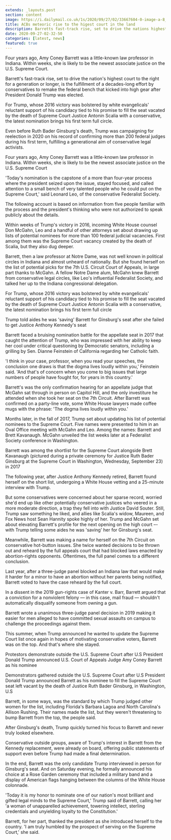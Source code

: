 ```yaml
---
extends: _layouts.post
section: content
image: https://i.dailymail.co.uk/1s/2020/09/27/02/33667604-0-image-a-8_1601169675154.jpg 
title: ACBs meteoric rise to the higest court in the land  
description: Barretts fast-track rise, set to drive the nations highest court to the right for a generation or longer, is the fulfillment of a decades-long effort by conservatives. 
date: 2020-09-27-02-32-50 
categories: [latest, news] 
featured: true 
--- 
```

Four years ago, Amy Coney Barrett was a little-known law professor in Indiana. Within weeks, she is likely to be the newest associate justice on the U.S. Supreme Court.

Barrett's fast-track rise, set to drive the nation's highest court to the right for a generation or longer, is the fulfillment of a decades-long effort by conservatives to remake the federal bench that kicked into high gear after President Donald Trump was elected. 

For Trump, whose 2016 victory was bolstered by white evangelicals' reluctant support of his candidacy tied to his promise to fill the seat vacated by the death of Supreme Court Justice Antonin Scalia with a conservative, the latest nomination brings his first term full circle.

Even before Ruth Bader Ginsburg's death, Trump was campaigning for reelection in 2020 on his record of confirming more than 200 federal judges during his first term, fulfilling a generational aim of conservative legal activists.

Four years ago, Amy Coney Barrett was a little-known law professor in Indiana. Within weeks, she is likely to be the newest associate justice on the U.S. Supreme Court

'Today's nomination is the capstone of a more than four-year process where the president seized upon the issue, stayed focused, and called attention to a small bench of very talented people who he could put on the Supreme Court,' said Leonard Leo, of the conservative Federalist Society.

The following account is based on information from five people familiar with the process and the president's thinking who were not authorized to speak publicly about the details.

Within weeks of Trump's victory in 2016, incoming White House counsel Don McGahn, Leo and a handful of other attorneys set about drawing up lists of potential nominees for more than 100 federal judicial vacancies. First among them was the Supreme Court vacancy created by the death of Scalia, but they also dug deeper.

Barrett, then a law professor at Notre Dame, was not well known in political circles in Indiana and almost unheard of nationally. But she found herself on the list of potential picks for the 7th U.S. Circuit Court of Appeals, in large part thanks to McGahn. A fellow Notre Dame alum, McGahn knew Barrett from conservative legal circles, like Leo's influential Federalist Society, and talked her up to the Indiana congressional delegation.

For Trump, whose 2016 victory was bolstered by white evangelicals' reluctant support of his candidacy tied to his promise to fill the seat vacated by the death of Supreme Court Justice Antonin Scalia with a conservative, the latest nomination brings his first term full circle

Trump told aides he was 'saving' Barrett for Ginsburg's seat after she failed to get Justice Anthony Kennedy's seat 

Barrett faced a bruising nomination battle for the appellate seat in 2017 that caught the attention of Trump, who was impressed with her ability to keep her cool under critical questioning by Democratic senators, including a grilling by Sen. Dianne Feinstein of California regarding her Catholic faith.

'I think in your case, professor, when you read your speeches, the conclusion one draws is that the dogma lives loudly within you,' Feinstein said. 'And that's of concern when you come to big issues that large numbers of people have fought for, for years in this country.'

Barrett's was the only confirmation hearing for an appellate judge that McGahn sat through in person on Capitol Hill, and the only investiture he attended when she took her seat on the 7th Circuit. After Barrett was confirmed on a party-line vote, some White House lawyers made coffee mugs with the phrase: 'The dogma lives loudly within you.'

Months later, in the fall of 2017, Trump set about updating his list of potential nominees to the Supreme Court. Five names were presented to him in an Oval Office meeting with McGahn and Leo. Among the names: Barrett and Brett Kavanaugh. McGahn unveiled the list weeks later at a Federalist Society conference in Washington.

Barrett was among the shortlist for the Supreme Court alongside Brett Kavanaugh (pictured during a private ceremony for Justice Ruth Bader Ginsburg at the Supreme Court in Washington, Wednesday, September 23) in 2017

The following year, after Justice Anthony Kennedy retired, Barrett found herself on the short list, undergoing a White House vetting and a 25-minute interview with Trump.

But some conservatives were concerned about her sparse record, worried she'd end up like other potentially conservative justices who veered in a more moderate direction, a trap they fell into with Justice David Souter. Still, Trump saw something he liked, and allies like Scalia's widow, Maureen, and Fox News host Sean Hannity spoke highly of her. Trump and McGahn set about elevating Barrett's profile for the next opening on the high court –- with Trump telling some aides he was 'saving' her for Ginsburg's seat.

Meanwhile, Barrett was making a name for herself on the 7th Circuit on conservative hot-button issues. She twice wanted decisions to be thrown out and reheard by the full appeals court that had blocked laws enacted by abortion-rights opponents. Oftentimes, the full panel comes to a different conclusion.

Last year, after a three-judge panel blocked an Indiana law that would make it harder for a minor to have an abortion without her parents being notified, Barrett voted to have the case reheard by the full court.

In a dissent in the 2019 gun-rights case of Kanter v. Barr, Barrett argued that a conviction for a nonviolent felony — in this case, mail fraud — shouldn't automatically disqualify someone from owning a gun.

Barrett wrote a unanimous three-judge panel decision in 2019 making it easier for men alleged to have committed sexual assaults on campus to challenge the proceedings against them.

This summer, when Trump announced he wanted to update the Supreme Court list once again in hopes of motivating conservative voters, Barrett was on the top. And that's where she stayed.

Protestors demonstrate outside the U.S. Supreme Court after U.S President Donald Trump announced U.S. Court of Appeals Judge Amy Coney Barrett as his nominee 

Demonstrators gathered outside the U.S. Supreme Court after U.S President Donald Trump announced Barrett as his nominee to fill the Supreme Court seat left vacant by the death of Justice Ruth Bader Ginsburg, in Washington, U.S 

Barrett, in some ways, was the standard by which Trump judged other women for the list, including Florida's Barbara Lagoa and North Carolina's Allison Rushing. Their names made the list, but they weren't threatening to bump Barrett from the top, the people said.

After Ginsburg's death, Trump quickly turned his focus to Barrett and never truly looked elsewhere.

Conservative outside groups, aware of Trump's interest in Barrett from the Kennedy replacement, were already on board, offering public statements of support even before Trump had made a final determination.

In the end, Barrett was the only candidate Trump interviewed in person for Ginsburg's seat. And on Saturday evening, he formally announced his choice at a Rose Garden ceremony that included a military band and a display of American flags hanging between the columns of the White House colonnade.

'Today it is my honor to nominate one of our nation's most brilliant and gifted legal minds to the Supreme Court,' Trump said of Barrett, calling her 'a woman of unapparelled achievement, towering intellect, sterling credentials and unyielding loyalty to the Constitution.'

Barrett, for her part, thanked the president as she introduced herself to the country. 'I am truly humbled by the prospect of serving on the Supreme Court,' she said.

